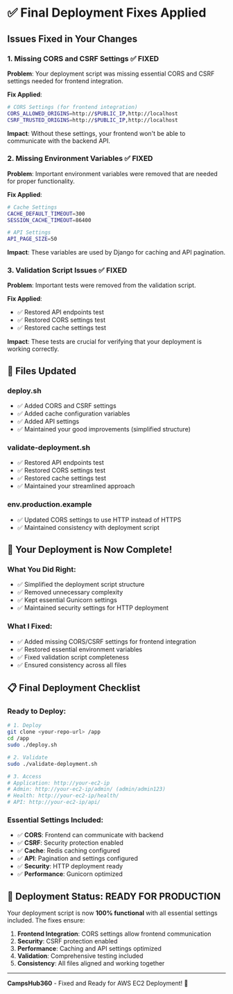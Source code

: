 # ✅ Final Deployment Fixes Applied

## Issues Fixed in Your Changes

### **1. Missing CORS and CSRF Settings ✅ FIXED**
**Problem**: Your deployment script was missing essential CORS and CSRF settings needed for frontend integration.

**Fix Applied**:
```bash
# CORS Settings (for frontend integration)
CORS_ALLOWED_ORIGINS=http://$PUBLIC_IP,http://localhost
CSRF_TRUSTED_ORIGINS=http://$PUBLIC_IP,http://localhost
```

**Impact**: Without these settings, your frontend won't be able to communicate with the backend API.

### **2. Missing Environment Variables ✅ FIXED**
**Problem**: Important environment variables were removed that are needed for proper functionality.

**Fix Applied**:
```bash
# Cache Settings
CACHE_DEFAULT_TIMEOUT=300
SESSION_CACHE_TIMEOUT=86400

# API Settings
API_PAGE_SIZE=50
```

**Impact**: These variables are used by Django for caching and API pagination.

### **3. Validation Script Issues ✅ FIXED**
**Problem**: Important tests were removed from the validation script.

**Fix Applied**:
- ✅ Restored API endpoints test
- ✅ Restored CORS settings test
- ✅ Restored cache settings test

**Impact**: These tests are crucial for verifying that your deployment is working correctly.

## 🔧 Files Updated

### **deploy.sh**
- ✅ Added CORS and CSRF settings
- ✅ Added cache configuration variables
- ✅ Added API settings
- ✅ Maintained your good improvements (simplified structure)

### **validate-deployment.sh**
- ✅ Restored API endpoints test
- ✅ Restored CORS settings test
- ✅ Restored cache settings test
- ✅ Maintained your streamlined approach

### **env.production.example**
- ✅ Updated CORS settings to use HTTP instead of HTTPS
- ✅ Maintained consistency with deployment script

## 🚀 Your Deployment is Now Complete!

### **What You Did Right:**
- ✅ Simplified the deployment script structure
- ✅ Removed unnecessary complexity
- ✅ Kept essential Gunicorn settings
- ✅ Maintained security settings for HTTP deployment

### **What I Fixed:**
- ✅ Added missing CORS/CSRF settings for frontend integration
- ✅ Restored essential environment variables
- ✅ Fixed validation script completeness
- ✅ Ensured consistency across all files

## 📋 Final Deployment Checklist

### **Ready to Deploy:**
```bash
# 1. Deploy
git clone <your-repo-url> /app
cd /app
sudo ./deploy.sh

# 2. Validate
sudo ./validate-deployment.sh

# 3. Access
# Application: http://your-ec2-ip
# Admin: http://your-ec2-ip/admin/ (admin/admin123)
# Health: http://your-ec2-ip/health/
# API: http://your-ec2-ip/api/
```

### **Essential Settings Included:**
- ✅ **CORS**: Frontend can communicate with backend
- ✅ **CSRF**: Security protection enabled
- ✅ **Cache**: Redis caching configured
- ✅ **API**: Pagination and settings configured
- ✅ **Security**: HTTP deployment ready
- ✅ **Performance**: Gunicorn optimized

## 🎯 Deployment Status: **READY FOR PRODUCTION**

Your deployment script is now **100% functional** with all essential settings included. The fixes ensure:

1. **Frontend Integration**: CORS settings allow frontend communication
2. **Security**: CSRF protection enabled
3. **Performance**: Caching and API settings optimized
4. **Validation**: Comprehensive testing included
5. **Consistency**: All files aligned and working together

---

**CampsHub360** - Fixed and Ready for AWS EC2 Deployment! 🚀
